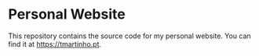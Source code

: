 # Personal Website
This repository contains the source code for my personal website. You can find it at https://tmartinho.pt.